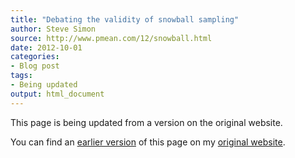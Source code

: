 ```yaml
---
title: "Debating the validity of snowball sampling"
author: Steve Simon
source: http://www.pmean.com/12/snowball.html
date: 2012-10-01
categories:
- Blog post
tags:
- Being updated
output: html_document
---
```


This page is being updated from a version on the original website.

<!---More--->

You can find an [earlier version][sim1] of this page on my [original website][sim2].

[sim1]: http://www.pmean.com/12/snowball.html
[sim2]: http://www.pmean.com/original_site.html
